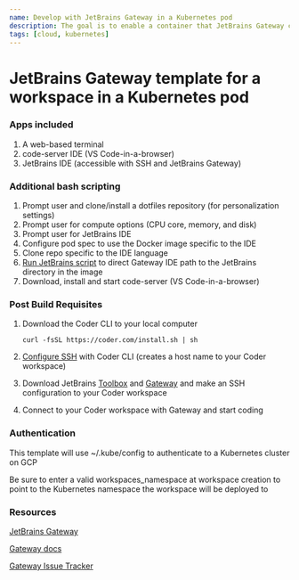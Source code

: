 ```yaml
---
name: Develop with JetBrains Gateway in a Kubernetes pod
description: The goal is to enable a container that JetBrains Gateway can connect to 
tags: [cloud, kubernetes]
---
```


# JetBrains Gateway template for a workspace in a Kubernetes pod

### Apps included
1. A web-based terminal
1. code-server IDE (VS Code-in-a-browser)
1. JetBrains IDE (accessible with SSH and JetBrains Gateway)

### Additional bash scripting
1. Prompt user and clone/install a dotfiles repository (for personalization settings)
1. Prompt user for compute options (CPU core, memory, and disk)
1. Prompt user for JetBrains IDE
1. Configure pod spec to use the Docker image specific to the IDE
1. Clone repo specific to the IDE language
1. [Run JetBrains script](https://www.jetbrains.com/help/idea/remote-development-troubleshooting.html#setup) to direct Gateway IDE path to the JetBrains directory in the image
1. Download, install and start code-server (VS Code-in-a-browser)

### Post Build Requisites
1. Download the Coder CLI to your local computer

    `curl -fsSL https://coder.com/install.sh | sh`

1. [Configure SSH](https://coder.com/docs/coder-oss/latest/ides#ssh-configuration) with Coder CLI (creates a host name to your Coder workspace)
1. Download JetBrains [Toolbox](https://www.jetbrains.com/toolbox-app/) and [Gateway](https://www.jetbrains.com/remote-development/gateway/) and make an SSH configuration to your Coder workspace
1. Connect to your Coder workspace with Gateway and start coding

### Authentication

This template will use ~/.kube/config to authenticate to a Kubernetes cluster on GCP

Be sure to enter a valid workspaces_namespace at workspace creation to point to the Kubernetes namespace the workspace will be deployed to

### Resources
[JetBrains Gateway](https://www.jetbrains.com/remote-development/gateway/)

[Gateway docs](https://www.jetbrains.com/help/idea/remote-development-a.html#gateway)

[Gateway Issue Tracker](https://youtrack.jetbrains.com/issues/CWM?_ga=2.95348572.1706460293.1667768201-1827063151.1646598008&_gl=1*jrexxd*_ga*MTgyNzA2MzE1MS4xNjQ2NTk4MDA4*_ga_9J976DJZ68*MTY2NzkxMTA1Mi4xOC4xLjE2Njc5MTE1MDUuMC4wLjA.)